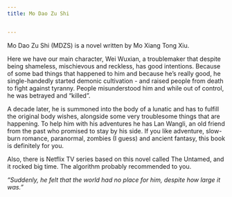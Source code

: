 ```yaml
---
title: Mo Dao Zu Shi


---
```

Mo Dao Zu Shi (MDZS) is a novel written by Mo Xiang Tong Xiu.

Here we have our main character, Wei Wuxian, a troublemaker that despite being shameless, mischievous and reckless, has good intentions. Because of some bad things that happened to him and because he’s really good, he single-handedly started demonic cultivation - and raised people from death to fight against tyranny. People misunderstood him and while out of control, he was betrayed and “killed”. 

A decade later, he is summoned into the body of a lunatic and has to fulfill the original body wishes, alongside some very troublesome things that are happening. To help him with his adventures he has Lan Wangli, an old friend from the past who promised to stay by his side. If you like adventure, slow-burn romance, paranormal, zombies (I guess) and ancient fantasy, this book is definitely for you. 

Also, there is Netflix TV series based on this novel called The Untamed, and it rocked big time. The algorithm  probably recommended to you.  

_“Suddenly, he felt that the world had no place for him, despite how large it was.”_


<div class="post1-img"></div>